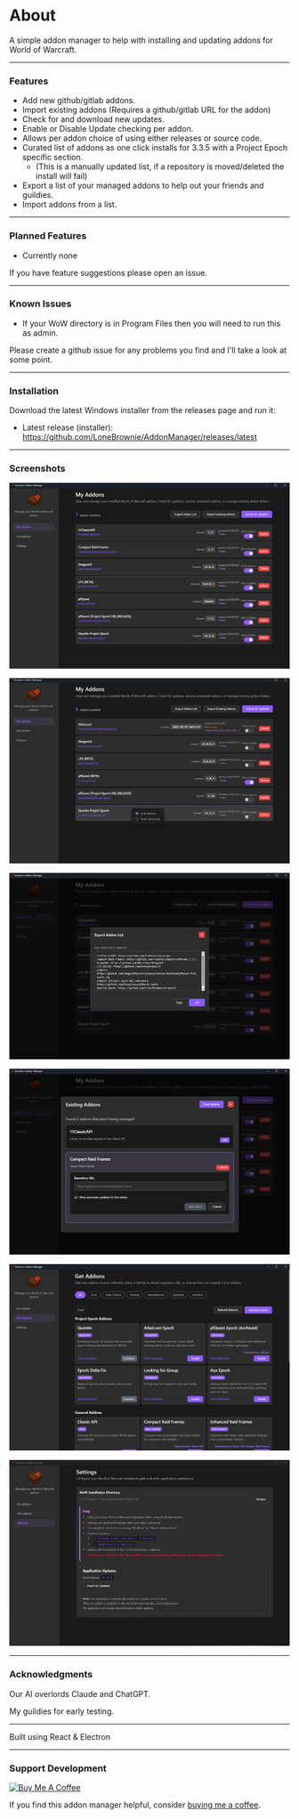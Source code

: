 <h1>About</h1>
A simple addon manager to help with installing and updating addons for World of Warcraft.

***
### Features
- Add new github/gitlab addons.
- Import existing addons (Requires a github/gitlab URL for the addon)
- Check for and download new updates.
- Enable or Disable Update checking per addon.
- Allows per addon choice of using either releases or source code.
- Curated list of addons as one click installs for 3.3.5 with a Project Epoch specific section.
  -  (This is a manually updated list, if a repository is moved/deleted the install will fail)
- Export a list of your managed addons to help out your friends and guildies.
- Import addons from a list.

***
### Planned Features
- Currently none

If you have feature suggestions please open an issue.

***
### Known Issues

- If your WoW directory is in Program Files then you will need to run this as admin.

Please create a github issue for any problems you find and I'll take a look at some point.

***
### Installation

Download the latest Windows installer from the releases page and run it:

- Latest release (installer): https://github.com/LoneBrownie/AddonManager/releases/latest

***

### Screenshots

![Brownie's Addon Manager](docs/images/MyAddonPage.png)

![Brownie's Addon Manager](docs/images/RightClickMenu.png)

![Brownie's Addon Manager](docs/images/ExportAddonList.png)

![Brownie's Addon Manager](docs/images/ImportExistingAddons.png)

![Brownie's Addon Manager](docs/images/GetAddonsPage.png)

![Brownie's Addon Manager](docs/images/SettingsPage.png)


***
### Acknowledgments
Our AI overlords Claude and ChatGPT.

My guildies for early testing.

***

Built using React & Electron

***

### Support Development
[![Buy Me A Coffee](https://img.shields.io/badge/Buy%20Me%20A%20Coffee-Support%20Development-orange?style=for-the-badge&logo=buy-me-a-coffee)](https://buymeacoffee.com/LoneBrownie)

If you find this addon manager helpful, consider [buying me a coffee](https://buymeacoffee.com/LoneBrownie).
